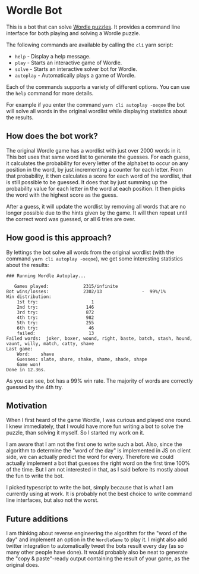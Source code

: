 # Wordle Bot

This is a bot that can solve [Wordle puzzles](https://www.powerlanguage.co.uk/wordle/).
It provides a command line interface for both playing and solving a Wordle puzzle.

The following commands are available by calling the `cli` yarn script:
* `help` - Display a help message.
* `play` - Starts an interactive game of Wordle.
* `solve` - Starts an interactive solver bot for Wordle.
* `autoplay` - Automatically plays a game of Wordle.

Each of the commands supports a variety of different options.
You can use the `help` command for more details.

For example if you enter the command `yarn cli autoplay -oeqoe` the bot will solve all words in the original wordlist while displaying statistics about the results.

## How does the bot work?

The original Wordle game has a wordlist with just over 2000 words in it.
This bot uses that same word list to generate the guesses.
For each guess, it calculates the probability for every letter of the alphabet to occur on any position in the word, by just incrementing a counter for each letter.
From that probability, it then calculates a score for each word of the wordlist, that is still possible to be guessed.
It does that by just summing up the probability value for each letter in the word at each position.
It then picks the word with the highest score as the guess.

After a guess, it will update the wordlist by removing all words that are no longer possible due to the hints given by the game.
It will then repeat until the correct word was guessed, or all 6 tries are over.

## How good is this approach?

By lettings the bot solve all words from the original wordlist (with the command `yarn cli autoplay -oeqoe`), we get some interesting statistics about the results:

```
### Running Wordle Autoplay...

   Games played:             2315/infinite
Bot wins/losses:             2302/13               -  99%/1%
Win distribution:
    1st try:                    1
    2nd try:                  146
    3rd try:                  872
    4th try:                  982
    5th try:                  255
    6th try:                   46
    failed:                    13
Failed words:  joker, boxer, wound, right, baste, batch, stash, hound, vaunt, willy, match, catty, shave
Last game:
    Word:    shave
    Guesses: slate, share, shake, shame, shade, shape
    Game won!
Done in 12.36s.
```

As you can see, bot has a 99% win rate.
The majority of words are correctly guessed by the 4th try.

## Motivation

When I first heard of the game Wordle, I was curious and played one round.
I knew immediately, that I would have more fun writing a bot to solve the puzzle, than solving it myself.
So I started my work on it.

I am aware that I am not the first one to write such a bot.
Also, since the algorithm to determine the "word of the day" is implemented in JS on client side, we can actually predict the word for every.
Therefore we could actually implement a bot that guesses the right word on the first time 100% of the time.
But I am not interested in that, as I said before its mostly about the fun to write the bot. 

I picked typescript to write the bot, simply because that is what I am currently using at work.
It is probably not the best choice to write command line interfaces, but also not the worst.

## Future additions

I am thinking about reverse engineering the algorithm for the "word of the day" and implement an option in the `WordleGame` to play it.
I might also add twitter integration to automatically tweet the bots result every day (as so many other people have done).
It would probably also be neat to generate the "copy & paste"-ready output containing the result of your game, as the original does.